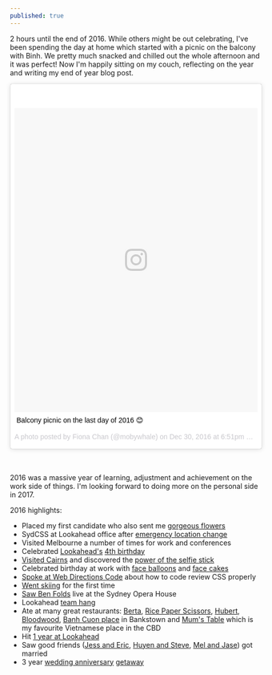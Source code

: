 ```yaml
---
published: true
---
```

2 hours until the end of 2016. While others might be out celebrating, I've been spending the day at home which started with a picnic on the balcony with Binh. We pretty much snacked and chilled out the whole afternoon and it was perfect! Now I'm happily sitting on my couch, reflecting on the year and writing my end of year blog post.

<blockquote class="instagram-media" data-instgrm-captioned data-instgrm-version="7" style=" background:#FFF; border:0; border-radius:3px; box-shadow:0 0 1px 0 rgba(0,0,0,0.5),0 1px 10px 0 rgba(0,0,0,0.15); margin: 1px; max-width:658px; padding:0; width:99.375%; width:-webkit-calc(100% - 2px); width:calc(100% - 2px);"><div style="padding:8px;"> <div style=" background:#F8F8F8; line-height:0; margin-top:40px; padding:62.4537037037037% 0; text-align:center; width:100%;"> <div style=" background:url(data:image/png;base64,iVBORw0KGgoAAAANSUhEUgAAACwAAAAsCAMAAAApWqozAAAABGdBTUEAALGPC/xhBQAAAAFzUkdCAK7OHOkAAAAMUExURczMzPf399fX1+bm5mzY9AMAAADiSURBVDjLvZXbEsMgCES5/P8/t9FuRVCRmU73JWlzosgSIIZURCjo/ad+EQJJB4Hv8BFt+IDpQoCx1wjOSBFhh2XssxEIYn3ulI/6MNReE07UIWJEv8UEOWDS88LY97kqyTliJKKtuYBbruAyVh5wOHiXmpi5we58Ek028czwyuQdLKPG1Bkb4NnM+VeAnfHqn1k4+GPT6uGQcvu2h2OVuIf/gWUFyy8OWEpdyZSa3aVCqpVoVvzZZ2VTnn2wU8qzVjDDetO90GSy9mVLqtgYSy231MxrY6I2gGqjrTY0L8fxCxfCBbhWrsYYAAAAAElFTkSuQmCC); display:block; height:44px; margin:0 auto -44px; position:relative; top:-22px; width:44px;"></div></div> <p style=" margin:8px 0 0 0; padding:0 4px;"> <a href="https://www.instagram.com/p/BOqldZng0ef/" style=" color:#000; font-family:Arial,sans-serif; font-size:14px; font-style:normal; font-weight:normal; line-height:17px; text-decoration:none; word-wrap:break-word;" target="_blank">Balcony picnic on the last day of 2016 😊</a></p> <p style=" color:#c9c8cd; font-family:Arial,sans-serif; font-size:14px; line-height:17px; margin-bottom:0; margin-top:8px; overflow:hidden; padding:8px 0 7px; text-align:center; text-overflow:ellipsis; white-space:nowrap;">A photo posted by Fiona Chan (@mobywhale) on <time style=" font-family:Arial,sans-serif; font-size:14px; line-height:17px;" datetime="2016-12-31T02:51:11+00:00">Dec 30, 2016 at 6:51pm PST</time></p></div></blockquote>
<script async defer src="//platform.instagram.com/en_US/embeds.js"></script>
<br><br>

2016 was a massive year of learning, adjustment and achievement on the work side of things. I'm looking forward to doing more on the personal side in 2017.

2016 highlights:

* Placed my first candidate who also sent me [gorgeous flowers](https://www.instagram.com/p/BA02JRVC2s7/)
* SydCSS at Lookahead office after [emergency location change](http://fionachan.net/2016/02/I-love-our-community.html)
* Visited Melbourne a number of times for work and conferences
* Celebrated [Lookahead's](https://www.instagram.com/p/BCoRZi2i2oi/) [4th birthday](https://www.instagram.com/p/BCpLWdHC2nd/)
* [Visited Cairns](https://www.instagram.com/p/BGnyNKSC2iA/) and discovered the [power of the selfie stick](https://www.instagram.com/p/BGlZxHKi2oy/)
* Celebrated birthday at work with [face balloons](https://www.instagram.com/p/BIJPDM7AdQV/) and [face cakes](https://www.instagram.com/p/BIJPHKqAnx_/)
* [Spoke at Web Directions Code](https://www.instagram.com/p/BIjAqgeAhxb/) about how to code review CSS properly
* [Went skiing](https://www.instagram.com/p/BJFOmsBAgKO/) for the first time
* [Saw Ben Folds](https://www.instagram.com/p/BJVMyHkA9Bm/) live at the Sydney Opera House
* Lookahead [team hang](https://www.instagram.com/p/BLhqCsQAVhu/)
* Ate at many great restaurants: [Berta](https://www.instagram.com/p/BEx-9Yzi2jh/), [Rice Paper Scissors](https://www.instagram.com/p/BHUvNBaAU6M/), [Hubert](https://www.instagram.com/p/BHhYfWHAIU-/), [Bloodwood](https://www.instagram.com/p/BOGPj8gAk5X/), [Banh Cuon place](https://www.instagram.com/p/BDcVX5wC2o-/) in Bankstown and [Mum's Table](https://www.instagram.com/p/BMUdSO8gl0L/) which is my favourite Vietnamese place in the CBD
* Hit [1 year at Lookahead](http://fionachan.net/2016/11/one-year-on.html)
* Saw good friends ([Jess and Eric](https://www.instagram.com/p/BEBM9jAC2kk/), [Huyen and Steve](https://www.instagram.com/p/BKdSMMEAxU7/), [Mel and Jase](https://www.instagram.com/p/BNTsv4igw5u/)) got married
* 3 year [wedding anniversary](https://www.instagram.com/p/BNlia5_AppS/) [getaway](https://www.instagram.com/p/BNk7LUlAgVD/)
